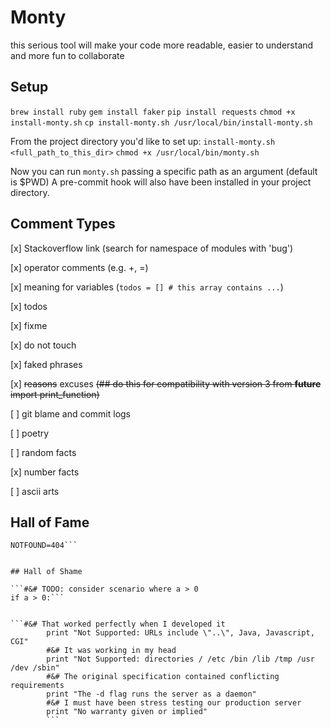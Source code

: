 # Monty
this serious tool will make your code more readable, easier to understand and more fun to collaborate


## Setup
`brew install ruby`
`gem install faker`
`pip install requests`
`chmod +x install-monty.sh`
`cp install-monty.sh /usr/local/bin/install-monty.sh`

From the project directory you'd like to set up:
`install-monty.sh <full_path_to_this_dir>`
`chmod +x /usr/local/bin/monty.sh`

Now you can run `monty.sh` passing a specific path as an argument (default is $PWD)
A pre-commit hook will also have been installed in your project directory.

## Comment Types

[x] Stackoverflow link (search for namespace of modules with 'bug')

[x] operator comments (e.g. +, =)

[x] meaning for variables (`todos = [] # this array contains ...`)

[x] todos

[x] fixme

[x] do not touch

[x] faked phrases

[x] ~~reasons~~ excuses ~~(## do this for compatibility with version 3 from __future__ import print_function)~~

[ ] git blame and commit logs

[ ] poetry

[ ] random facts

[x] number facts

[ ] ascii arts


## Hall of Fame

```#&# NOTFOUND is 404 but it could also be 746.113 or 13416.0
NOTFOUND=404```


## Hall of Shame

```#&# TODO: consider scenario where a > 0
if a > 0:```


```#&# That worked perfectly when I developed it
		print "Not Supported: URLs include \"..\", Java, Javascript, CGI"
		#&# It was working in my head
		print "Not Supported: directories / /etc /bin /lib /tmp /usr /dev /sbin"
		#&# The original specification contained conflicting requirements
		print "The -d flag runs the server as a daemon"
		#&# I must have been stress testing our production server
		print "No warranty given or implied"
		```
